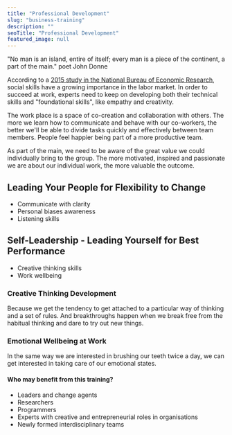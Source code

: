 ```yaml
---
title: "Professional Development"
slug: "business-training"
description: ""
seoTitle: "Professional Development"
featured_image: null
---
```


"No man is an island, entire of itself; every man is a piece of the continent, a part of the main." poet John Donne

According to a [2015 study in the National Bureau of Economic Research](http://www.nber.org/papers/w21473), social skills have a growing importance in the labor market. In order to succeed at work, experts need to keep on developing both their technical skills and "foundational skills", like empathy and creativity.

The work place is a space of co-creation and collaboration with others. The more we learn how to communicate and behave with our co-workers, the better we'll be able to divide tasks quickly and effectively between team members. People feel happier being part of a more productive team.

As part of the main, we need to be aware of the great value we could individually bring to the group. The more motivated, inspired and passionate we are about our individual work, the more valuable the outcome.

## Leading Your People for Flexibility to Change

- Communicate with clarity
- Personal biases awareness
- Listening skills


## Self-Leadership - Leading Yourself for Best Performance

- Creative thinking skills
- Work wellbeing

### Creative Thinking Development

Because we get the tendency to get attached to a particular way of thinking and a set of rules. And breakthroughs happen when we break free from the habitual thinking and dare to try out new things.

### Emotional Wellbeing at Work

In the same way we are interested in brushing our teeth twice a day, we can get interested in taking care of our emotional states.

#### Who may benefit from this training?

- Leaders and change agents
- Researchers
- Programmers
- Experts with creative and entrepreneurial roles in organisations
- Newly formed interdisciplinary teams
